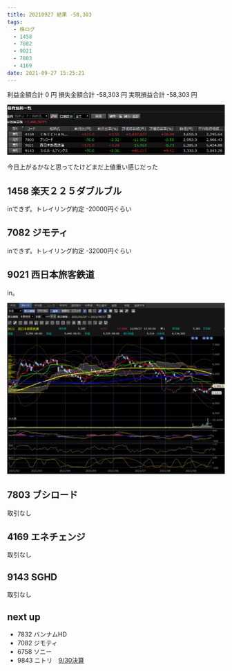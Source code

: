 ```yaml
---
title: 20210927 結果 -58,303
tags:
  - 株ログ
  - 1458
  - 7082
  - 9021
  - 7803
  - 4169
date: 2021-09-27 15:25:21
---
```


利益金額合計 0 円
損失金額合計 -58,303 円
実現損益合計 -58,303 円

![i](/kab/img/20210927000.png)

今日上がるかなと思ってたけどまだ上値重い感じだった

## 1458 楽天２２５ダブルブル

inできず。トレイリング約定 -20000円ぐらい

## 7082 ジモティ

inできず。トレイリング約定 -32000円ぐらい

## 9021 西日本旅客鉄道

in。

![i](/kab/img/20210927001.png)

## 7803 ブシロード

取引なし

## 4169 エネチェンジ

取引なし

## 9143 SGHD

取引なし

## next up

- 7832 バンナムHD
- 7082 ジモティ
- 6758 ソニー
- 9843 ニトリ　[9/30決算](https://kabutan.jp/news/marketnews/?b=n202109270192)

